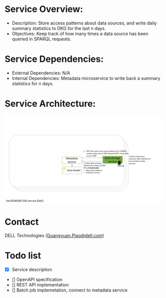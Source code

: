# Service Overview:
- Description: Store access patterns about data sources, and write daily summary statistics to DKG for the last n days.
- Objectives: Keep track of how many times a data source has been queried in SPARQL requests.

# Service Dependencies:
- External Dependencies: N/A
- Internal Dependencies: Metadata microservice to write back a summary statistics for n days.

# Service Architecture:
![](data-storage-service-v20240206.JPG) 

# Contact
DELL Technologies (Guangyuan.Piao@dell.com)

# Todo list
- [x] Service description
- [] OpenAPI specification
- [] REST API implementation
- [] Batch job implemetation, connect to metadata service
